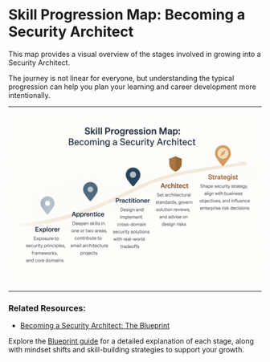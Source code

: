 # Skill Progression Map: Becoming a Security Architect

This map provides a visual overview of the stages involved in growing into a Security Architect.

The journey is not linear for everyone, but understanding the typical progression can help you plan your learning and career development more intentionally.

---

![Skill Progression Map](../assets/visuals/skill_progression_map.png)

---

### Related Resources:
- [Becoming a Security Architect: The Blueprint](becoming_a_security_architect.md)

Explore the [Blueprint guide](becoming_a_security_architect.md) for a detailed explanation of each stage, along with mindset shifts and skill-building strategies to support your growth.
